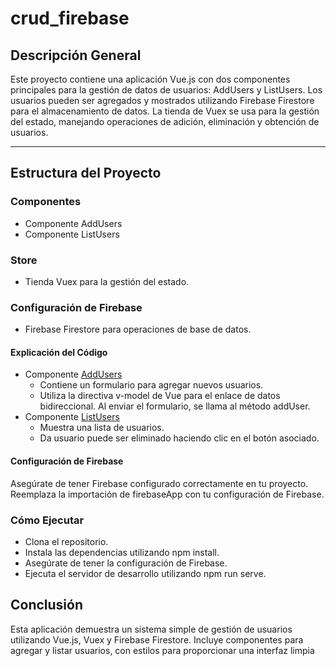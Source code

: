 # crud_firebase

## Descripción General
Este proyecto contiene una aplicación Vue.js con dos componentes principales para la gestión de datos de usuarios: AddUsers y ListUsers. Los usuarios pueden ser agregados y mostrados utilizando Firebase Firestore para el almacenamiento de datos. La tienda de Vuex se usa para la gestión del estado, manejando operaciones de adición, eliminación y obtención de usuarios. <hr/>

## Estructura del Proyecto
### Componentes
* Componente AddUsers
* Componente ListUsers
### Store
* Tienda Vuex para la gestión del estado.
### Configuración de Firebase
* Firebase Firestore para operaciones de base de datos.
#### Explicación del Código
* Componente  [AddUsers](https://github.com/RerreRojas/crud_firebase/blob/main/src/components/AddUsers.vue)
  * Contiene un formulario para agregar nuevos usuarios.
  * Utiliza la directiva v-model de Vue para el enlace de datos bidireccional.
Al enviar el formulario, se llama al método addUser.
* Componente [ListUsers](https://github.com/RerreRojas/crud_firebase/blob/main/src/components/ListUsers.vue)
   * Muestra una lista de usuarios.
   * Da usuario puede ser eliminado haciendo clic en el botón asociado.
#### Configuración de Firebase
Asegúrate de tener Firebase configurado correctamente en tu proyecto.
Reemplaza la importación de firebaseApp con tu configuración de Firebase.
### Cómo Ejecutar
* Clona el repositorio.
* Instala las dependencias utilizando npm install.
* Asegúrate de tener la configuración de Firebase.
* Ejecuta el servidor de desarrollo utilizando npm run serve.
## Conclusión
Esta aplicación demuestra un sistema simple de gestión de usuarios utilizando Vue.js, Vuex y Firebase Firestore. Incluye componentes para agregar y listar usuarios, con estilos para proporcionar una interfaz limpia


